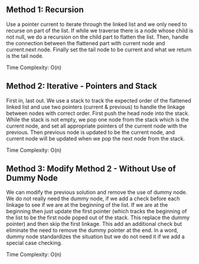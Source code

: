 ## Method 1: Recursion

Use a pointer current to iterate through the linked list and we only need to recurse on part of the list. If while we traverse there is a node whose child is not null, we do a recursion on the child part to flatten the list. Then, handle the connection between the flattened part with current node and current.next node. Finally set the tail node to be current and what we return is the tail node. </br>

Time Complexity: O(n)

## Method 2: Iterative - Pointers and Stack

First in, last out. We use a stack to track the expected order of the flattened linked list and use two pointers (current & previous) to handle the linkage 
between nodes with correct order. First push the head node into the stack. While the stack is not empty, we pop one node from the stack which is the current node, and set all appropriate pointers of the current node with the previous. Then previous node is updated to be the current node, and current node will be updated when we pop the next node from the stack. </br>

Time Complexity: O(n)

## Method 3: Modify Method 2 - Without Use of Dummy Node

We can modify the previous solution and remove the use of dummy node. We do not really need the dummy node, if we add a check before each linkage to see if
we are at the beginning of the list. If we are at the beginning then just update the first pointer (which tracks the beginning of the list to be the first 
node poped out of the stack. This replace the dummy pointer) and then skip the first linkage. This add an additional check but eliminate the need to remove
the dummy pointer at the end. In a word, dummy node standardizes the situation but we do not need it if we add a special case checking.

Time Complexity: O(n)

